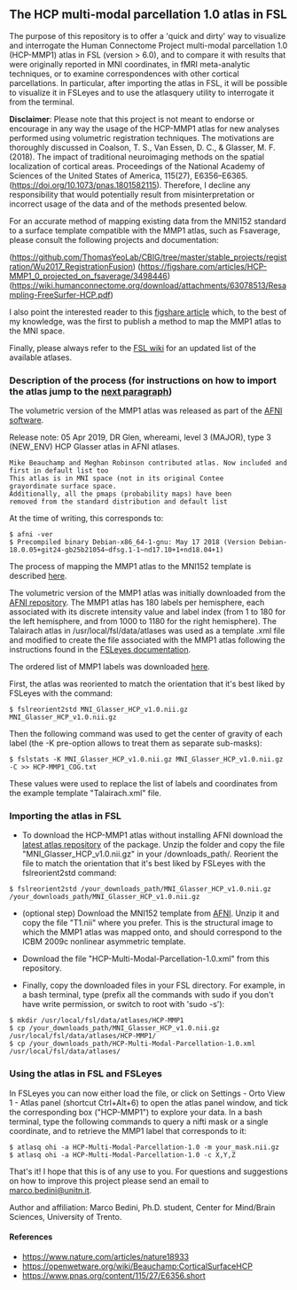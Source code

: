 ## The HCP multi-modal parcellation 1.0 atlas in FSL

The purpose of this repository is to offer a 'quick and dirty' way to visualize and interrogate the Human Connectome Project multi-modal parcellation 1.0 (HCP-MMP1) atlas in FSL (version > 6.0), and to compare it with results that were originally reported in MNI coordinates, in fMRI meta-analytic techniques, or to examine correspondences with other cortical parcellations.
In particular, after importing the atlas in FSL, it will be possible to visualize it in FSLeyes and to use the atlasquery utility to interrogate it from the terminal.

**Disclaimer**: Please note that this project is not meant to endorse or encourage in any way the usage of the HCP-MMP1 atlas for new analyses performed using volumetric registration techniques. The motivations are thoroughly discussed in Coalson, T. S., Van Essen, D. C., & Glasser, M. F. (2018). The impact of traditional neuroimaging methods on the spatial localization of cortical areas. Proceedings of the National Academy of Sciences of the United States of America, 115(27), E6356–E6365. (https://doi.org/10.1073/pnas.1801582115). Therefore, I decline any responsibility that would potentially result from misinterpretation or incorrect usage of the data and of the methods presented below.

For an accurate method of mapping existing data from the MNI152 standard to a surface template compatible with the MMP1 atlas, such as Fsaverage, please consult the following projects and documentation:

(https://github.com/ThomasYeoLab/CBIG/tree/master/stable_projects/registration/Wu2017_RegistrationFusion)
(https://figshare.com/articles/HCP-MMP1_0_projected_on_fsaverage/3498446)
(https://wiki.humanconnectome.org/download/attachments/63078513/Resampling-FreeSurfer-HCP.pdf)

I also point the interested reader to this [figshare article](https://figshare.com/articles/HCP-MMP1_0_projected_on_MNI2009a_GM_volumetric_in_NIfTI_format/3501911) which, to the best of my knowledge, was the first to publish a method to map the MMP1 atlas to the MNI space.

Finally, please always refer to the [FSL wiki](https://fsl.fmrib.ox.ac.uk/fsl/fslwiki/Atlases) for an updated list of the available atlases.

### Description of the process (for instructions on how to import the atlas jump to the [next paragraph](#Importing-the-atlas-in-FSL))

The volumetric version of the MMP1 atlas was released as part of the [AFNI software](https://sscc.nimh.nih.gov/pub/dist/doc/misc/history/afni_hist_level3_all.html).

Release note: 05 Apr 2019, DR Glen, whereami, level 3 (MAJOR), type 3 (NEW_ENV)
    HCP Glasser atlas in AFNI atlases.

    Mike Beauchamp and Meghan Robinson contributed atlas. Now included and first in default list too
    This atlas is in MNI space (not in its original Contee
    grayordinate surface space.
    Additionally, all the pmaps (probability maps) have been
    removed from the standard distribution and default list

At the time of writing, this corresponds to:

```
$ afni -ver
$ Precompiled binary Debian-x86_64-1-gnu: May 17 2018 (Version Debian-18.0.05+git24-gb25b21054~dfsg.1-1~nd17.10+1+nd18.04+1)
```

The process of mapping the MMP1 atlas to the MNI152 template is described [here](https://openwetware.org/wiki/Beauchamp:CorticalSurfaceHCP).

The volumetric version of the MMP1 atlas was initially downloaded from the [AFNI repository](https://afni.nimh.nih.gov/pub/dist/tgz/atlases_latest.tgz).
The MMP1 atlas has 180 labels per hemisphere, each associated with its discrete intensity value and label index (from 1 to 180 for the left hemisphere, and from 1000 to 1180 for the right hemisphere). The Talairach atlas in /usr/local/fsl/data/atlases was used as a template .xml file and modified to create the file associated with the MMP1 atlas following the instructions found in the [FSLeyes documentation](https://users.fmrib.ox.ac.uk/~paulmc/fsleyes/userdoc/latest/customising.html#customising).

The ordered list of MMP1 labels was downloaded [here](https://figshare.com/articles/HCP-MMP1_0_projected_on_MNI2009a_GM_volumetric_in_NIfTI_format/3501911).

First, the atlas was reoriented to match the orientation that it's best liked by FSLeyes with the command:

```
$ fslreorient2std MNI_Glasser_HCP_v1.0.nii.gz MNI_Glasser_HCP_v1.0.nii.gz
```

Then the following command was used to get the center of gravity of each label (the -K pre-option allows to treat them as separate sub-masks):

```
$ fslstats -K MNI_Glasser_HCP_v1.0.nii.gz MNI_Glasser_HCP_v1.0.nii.gz -C >> HCP-MMP1_COG.txt
```

These values were used to replace the list of labels and coordinates from the example template "Talairach.xml" file.

### Importing the atlas in FSL

- To download the HCP-MMP1 atlas without installing AFNI download the [latest atlas repository](https://afni.nimh.nih.gov/pub/dist/tgz/atlases_latest.tgz) of the package. Unzip the folder and copy the file "MNI_Glasser_HCP_v1.0.nii.gz" in your /downloads_path/. Reorient the file to match the orientation that it's best liked by FSLeyes with the fslreorient2std command:
```
$ fslreorient2std /your_downloads_path/MNI_Glasser_HCP_v1.0.nii.gz /your_downloads_path/MNI_Glasser_HCP_v1.0.nii.gz
```
- (optional step) Download the MNI152 template from [AFNI](https://afni.nimh.nih.gov/pub/dist/tgz/suma_MNI152_2009.tgz). Unzip it and copy the file "T1.nii" where you prefer. This is the structural image to which the MMP1 atlas was mapped onto, and should correspond to the ICBM 2009c nonlinear asymmetric template.

- Download the file "HCP-Multi-Modal-Parcellation-1.0.xml" from this repository.

- Finally, copy the downloaded files in your FSL directory. For example, in a bash terminal, type (prefix all the commands with sudo if you don't have write permission, or switch to root with 'sudo -s'):

```
$ mkdir /usr/local/fsl/data/atlases/HCP-MMP1
$ cp /your_downloads_path/MNI_Glasser_HCP_v1.0.nii.gz /usr/local/fsl/data/atlases/HCP-MMP1/
$ cp /your_downloads_path/HCP-Multi-Modal-Parcellation-1.0.xml /usr/local/fsl/data/atlases/
```
### Using the atlas in FSL and FSLeyes

In FSLeyes you can now either load the file, or click on Settings - Orto View 1 - Atlas panel (shortcut Ctrl+Alt+6) to open the atlas panel window, and tick the corresponding box ("HCP-MMP1") to explore your data.
In a bash terminal, type the following commands to query a nifti mask or a single coordinate, and to retrieve the MMP1 label that corresponds to it:

```
$ atlasq ohi -a HCP-Multi-Modal-Parcellation-1.0 -m your_mask.nii.gz
$ atlasq ohi -a HCP-Multi-Modal-Parcellation-1.0 -c X,Y,Z
```

That's it! I hope that this is of any use to you.
For questions and suggestions on how to improve this project please send an email to marco.bedini@unitn.it.

Author and affiliation:
Marco Bedini,
Ph.D. student,
Center for Mind/Brain Sciences,
University of Trento.

#### References
- https://www.nature.com/articles/nature18933
- https://openwetware.org/wiki/Beauchamp:CorticalSurfaceHCP
- https://www.pnas.org/content/115/27/E6356.short
